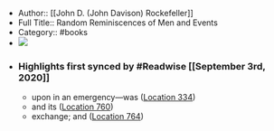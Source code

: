 - Author:: [[John D. (John Davison) Rockefeller]]
- Full Title:: Random Reminiscences of Men and Events
- Category:: #books
- ![](https://images-na.ssl-images-amazon.com/images/I/51hW%2BTKJyoL._SL400_.jpg)
- ### Highlights first synced by #Readwise [[September 3rd, 2020]]
    - upon in an emergency—was ([Location 334](https://readwise.io/to_kindle?action=open&asin=B004UJNMFW&location=334))
    - and its ([Location 760](https://readwise.io/to_kindle?action=open&asin=B004UJNMFW&location=760))
    - exchange; and ([Location 764](https://readwise.io/to_kindle?action=open&asin=B004UJNMFW&location=764))
